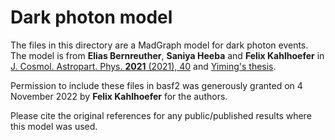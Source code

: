 # Dark photon model

The files in this directory are a MadGraph model for dark photon events. The model is from **Elias Bernreuther**, **Saniya Heeba** and **Felix Kahlhoefer** in [J. Cosmol. Astropart. Phys. **2021** (2021), 40](https://doi.org/10.1088/1475-7516/2021/03/040) and [Yiming's thesis](http://graduate.physics.sunysb.edu/announ/theses/zhong-yiming-august-2016.pdf).

Permission to include these files in basf2 was generously granted on 4 November 2022 by **Felix Kahlhoefer** for the authors.

Please cite the original references for any public/published results where this model was used.